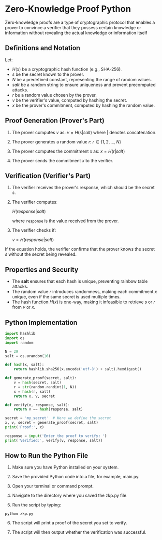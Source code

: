 # Zero-Knowledge Proof Python

Zero-knowledge proofs are a type of cryptographic protocol that enables a prover to convince a verifier that they possess certain knowledge or information without revealing the actual knowledge or information itself

## Definitions and Notation

Let:
- $H(x)$ be a cryptographic hash function (e.g., SHA-256).
- $s$ be the secret known to the prover.
- $N$ be a predefined constant, representing the range of random values.
- $salt$ be a random string to ensure uniqueness and prevent precomputed attacks.
- $r$ be a random value chosen by the prover.
- $v$ be the verifier's value, computed by hashing the secret.
- $x$ be the prover's commitment, computed by hashing the random value.

## Proof Generation (Prover's Part)

1. The prover computes $v$ as:
   $v = H(s | salt)$
   where $|$ denotes concatenation.

2. The prover generates a random value $r$:
   $r \in \{1, 2, \ldots, N\}$


3. The prover computes the commitment $x$ as:
   $x = H(r | salt)$

4. The prover sends the commitment $x$ to the verifier.

## Verification (Verifier's Part)

1. The verifier receives the prover's response, which should be the secret $s$.

2. The verifier computes:

   $H(response| salt)$

   where `response` is the value received from the prover.

3. The verifier checks if:

   $v = H(response | salt)$

If the equation holds, the verifier confirms that the prover knows the secret $s$ without the secret being revealed.

## Properties and Security

- The **salt** ensures that each hash is unique, preventing rainbow table attacks.
- The random value $r$ introduces randomness, making each commitment $x$ unique, even if the same secret is used multiple times.
- The hash function $H(x)$ is one-way, making it infeasible to retrieve $s$ or $r$ from $v$ or $x$.

## Python Implementation

```python
import hashlib
import os
import random

N = 20
salt = os.urandom(16)

def hash(x, salt):
    return hashlib.sha256(x.encode('utf-8') + salt).hexdigest()

def generate_proof(secret, salt):
    v = hash(secret, salt)
    r = str(random.randint(1, N))
    x = hash(r, salt)
    return x, v, secret

def verify(v, response, salt):
    return v == hash(response, salt)

secret = 'my_secret'  # Here we define the secret
x, v, secret = generate_proof(secret, salt)
print('Proof:', x)

response = input('Enter the proof to verify: ')
print('Verified:', verify(v, response, salt))
```
## How to Run the Python File

1. Make sure you have Python installed on your system.

2. Save the provided Python code into a file, for example, main.py.

3. Open your terminal or command prompt.

4. Navigate to the directory where you saved the zkp.py file.

5. Run the script by typing:

`python zkp.py`

6. The script will print a proof of the secret you set to verify.

7. The script will then output whether the verification was successful.
